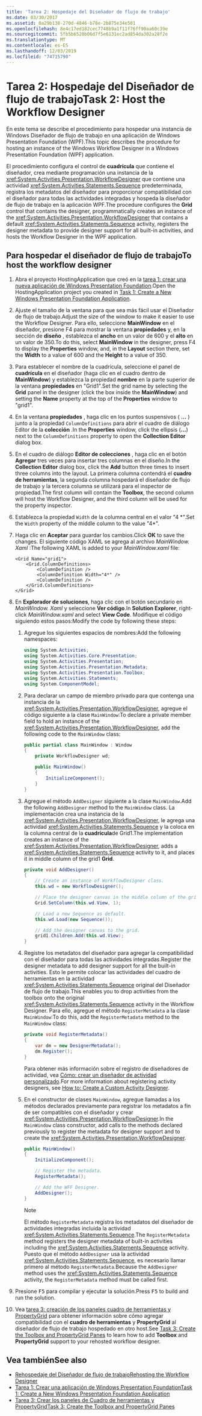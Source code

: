 ```yaml
---
title: 'Tarea 2: Hospedaje del Diseñador de flujo de trabajo'
ms.date: 03/30/2017
ms.assetid: 0a29b138-270d-4846-b78e-2b875e34e501
ms.openlocfilehash: 8e4c17ed182cec7748b9a1f11f76ff90aa60c39e
ms.sourcegitcommit: 5fb5b6520b06d7f5e6131ec2ad854da302a28f2e
ms.translationtype: MT
ms.contentlocale: es-ES
ms.lasthandoff: 12/03/2019
ms.locfileid: "74715790"
---
```

# <a name="task-2-host-the-workflow-designer"></a><span data-ttu-id="b9b8c-102">Tarea 2: Hospedaje del Diseñador de flujo de trabajo</span><span class="sxs-lookup"><span data-stu-id="b9b8c-102">Task 2: Host the Workflow Designer</span></span>

<span data-ttu-id="b9b8c-103">En este tema se describe el procedimiento para hospedar una instancia de Windows Diseñador de flujo de trabajo en una aplicación de Windows Presentation Foundation (WPF).</span><span class="sxs-lookup"><span data-stu-id="b9b8c-103">This topic describes the procedure for hosting an instance of the Windows Workflow Designer in a Windows Presentation Foundation (WPF) application.</span></span>

<span data-ttu-id="b9b8c-104">El procedimiento configura el control de **cuadrícula** que contiene el diseñador, crea mediante programación una instancia de la <xref:System.Activities.Presentation.WorkflowDesigner> que contiene una actividad <xref:System.Activities.Statements.Sequence> predeterminada, registra los metadatos del diseñador para proporcionar compatibilidad con el diseñador para todas las actividades integradas y hospeda la diseñador de flujo de trabajo en la aplicación WPF.</span><span class="sxs-lookup"><span data-stu-id="b9b8c-104">The procedure configures the **Grid** control that contains the designer, programmatically creates an instance of the <xref:System.Activities.Presentation.WorkflowDesigner> that contains a default <xref:System.Activities.Statements.Sequence> activity, registers the designer metadata to provide designer support for all built-in activities, and hosts the Workflow Designer in the WPF application.</span></span>

## <a name="to-host-the-workflow-designer"></a><span data-ttu-id="b9b8c-105">Para hospedar el diseñador de flujo de trabajo</span><span class="sxs-lookup"><span data-stu-id="b9b8c-105">To host the workflow designer</span></span>

1. <span data-ttu-id="b9b8c-106">Abra el proyecto HostingApplication que creó en la [tarea 1: crear una nueva aplicación de Windows Presentation Foundation](task-1-create-a-new-wpf-app.md).</span><span class="sxs-lookup"><span data-stu-id="b9b8c-106">Open the HostingApplication project you created in [Task 1: Create a New Windows Presentation Foundation Application](task-1-create-a-new-wpf-app.md).</span></span>

2. <span data-ttu-id="b9b8c-107">Ajuste el tamaño de la ventana para que sea más fácil usar el Diseñador de flujo de trabajo.</span><span class="sxs-lookup"><span data-stu-id="b9b8c-107">Adjust the size of the window to make it easier to use the Workflow Designer.</span></span> <span data-ttu-id="b9b8c-108">Para ello, seleccione **MainWindow** en el diseñador, presione F4 para mostrar la ventana **propiedades** y, en la sección de **diseño** , establezca el **ancho** en un valor de 600 y el **alto** en un valor de 350.</span><span class="sxs-lookup"><span data-stu-id="b9b8c-108">To do this, select **MainWindow** in the designer, press F4 to display the **Properties** window, and, in the **Layout** section there, set the **Width** to a value of 600 and the **Height** to a value of 350.</span></span>

3. <span data-ttu-id="b9b8c-109">Para establecer el nombre de la cuadrícula, seleccione el panel de **cuadrícula** en el diseñador (haga clic en el cuadro dentro de **MainWindow**) y establezca la propiedad **nombre** en la parte superior de la ventana **propiedades** en "Grid1".</span><span class="sxs-lookup"><span data-stu-id="b9b8c-109">Set the grid name by selecting the **Grid** panel in the designer (click the box inside the **MainWindow**) and setting the **Name** property at the top of the **Properties** window to "grid1".</span></span>

4. <span data-ttu-id="b9b8c-110">En la ventana **propiedades** , haga clic en los puntos suspensivos ( **...** ) junto a la propiedad `ColumnDefinitions` para abrir el cuadro de diálogo Editor de la **colección** .</span><span class="sxs-lookup"><span data-stu-id="b9b8c-110">In the **Properties** window, click the ellipsis (**…**) next to the `ColumnDefinitions` property to open the **Collection Editor** dialog box.</span></span>

5. <span data-ttu-id="b9b8c-111">En el cuadro de diálogo **Editor de colecciones** , haga clic en el botón **Agregar** tres veces para insertar tres columnas en el diseño.</span><span class="sxs-lookup"><span data-stu-id="b9b8c-111">In the **Collection Editor** dialog box, click the **Add** button three times to insert three columns into the layout.</span></span> <span data-ttu-id="b9b8c-112">La primera columna contendrá el **cuadro de herramientas**, la segunda columna hospedará el diseñador de flujo de trabajo y la tercera columna se utilizará para el inspector de propiedad.</span><span class="sxs-lookup"><span data-stu-id="b9b8c-112">The first column will contain the **Toolbox**, the second column will host the Workflow Designer, and the third column will be used for the property inspector.</span></span>

6. <span data-ttu-id="b9b8c-113">Establezca la propiedad `Width` de la columna central en el valor "4 \*".</span><span class="sxs-lookup"><span data-stu-id="b9b8c-113">Set the `Width` property of the middle column to the value "4\*".</span></span>

7. <span data-ttu-id="b9b8c-114">Haga clic en **Aceptar** para guardar los cambios.</span><span class="sxs-lookup"><span data-stu-id="b9b8c-114">Click **OK** to save the changes.</span></span> <span data-ttu-id="b9b8c-115">El siguiente código XAML se agrega al archivo *MainWindow. Xaml* :</span><span class="sxs-lookup"><span data-stu-id="b9b8c-115">The following XAML is added to your *MainWindow.xaml* file:</span></span>

    ```xaml
    <Grid Name="grid1">
        <Grid.ColumnDefinitions>
            <ColumnDefinition />
            <ColumnDefinition Width="4*" />
            <ColumnDefinition />
        </Grid.ColumnDefinitions>
    </Grid>
    ```

8. <span data-ttu-id="b9b8c-116">En **Explorador de soluciones**, haga clic con el botón secundario en *MainWindow. Xaml* y seleccione **Ver código**.</span><span class="sxs-lookup"><span data-stu-id="b9b8c-116">In **Solution Explorer**, right-click *MainWindow.xaml* and select **View Code**.</span></span> <span data-ttu-id="b9b8c-117">Modifique el código siguiendo estos pasos:</span><span class="sxs-lookup"><span data-stu-id="b9b8c-117">Modify the code by following these steps:</span></span>

    1. <span data-ttu-id="b9b8c-118">Agregue los siguientes espacios de nombres:</span><span class="sxs-lookup"><span data-stu-id="b9b8c-118">Add the following namespaces:</span></span>

        ```csharp
        using System.Activities;
        using System.Activities.Core.Presentation;
        using System.Activities.Presentation;
        using System.Activities.Presentation.Metadata;
        using System.Activities.Presentation.Toolbox;
        using System.Activities.Statements;
        using System.ComponentModel;
        ```

    2. <span data-ttu-id="b9b8c-119">Para declarar un campo de miembro privado para que contenga una instancia de la <xref:System.Activities.Presentation.WorkflowDesigner>, agregue el código siguiente a la clase `MainWindow`:</span><span class="sxs-lookup"><span data-stu-id="b9b8c-119">To declare a private member field to hold an instance of the <xref:System.Activities.Presentation.WorkflowDesigner>, add the following code to the `MainWindow` class:</span></span>

        ```csharp
        public partial class MainWindow : Window
        {
            private WorkflowDesigner wd;

            public MainWindow()
            {
                InitializeComponent();
            }
        }
        ```

    3. <span data-ttu-id="b9b8c-120">Agregue el método `AddDesigner` siguiente a la clase `MainWindow`.</span><span class="sxs-lookup"><span data-stu-id="b9b8c-120">Add the following `AddDesigner` method to the `MainWindow` class.</span></span> <span data-ttu-id="b9b8c-121">La implementación crea una instancia de la <xref:System.Activities.Presentation.WorkflowDesigner>, le agrega una actividad <xref:System.Activities.Statements.Sequence> y la coloca en la columna central de la **cuadrícula**de Grid1.</span><span class="sxs-lookup"><span data-stu-id="b9b8c-121">The implementation creates an instance of the <xref:System.Activities.Presentation.WorkflowDesigner>, adds a <xref:System.Activities.Statements.Sequence> activity to it, and places it in middle column of the grid1 **Grid**.</span></span>

        ```csharp
        private void AddDesigner()
        {
            // Create an instance of WorkflowDesigner class.
            this.wd = new WorkflowDesigner();

            // Place the designer canvas in the middle column of the grid.
            Grid.SetColumn(this.wd.View, 1);

            // Load a new Sequence as default.
            this.wd.Load(new Sequence());

            // Add the designer canvas to the grid.
            grid1.Children.Add(this.wd.View);
        }
        ```

    4. <span data-ttu-id="b9b8c-122">Registre los metadatos del diseñador para agregar la compatibilidad con el diseñador para todas las actividades integradas.</span><span class="sxs-lookup"><span data-stu-id="b9b8c-122">Register the designer metadata to add designer support for all the  built-in activities.</span></span> <span data-ttu-id="b9b8c-123">Esto le permite colocar las actividades del cuadro de herramientas en la actividad <xref:System.Activities.Statements.Sequence> original del Diseñador de flujo de trabajo.</span><span class="sxs-lookup"><span data-stu-id="b9b8c-123">This enables you to drop activities from the toolbox onto the original <xref:System.Activities.Statements.Sequence> activity in the Workflow Designer.</span></span> <span data-ttu-id="b9b8c-124">Para ello, agregue el método `RegisterMetadata` a la clase `MainWindow`:</span><span class="sxs-lookup"><span data-stu-id="b9b8c-124">To do this, add the `RegisterMetadata` method to the `MainWindow` class:</span></span>

        ```csharp
        private void RegisterMetadata()
        {
            var dm = new DesignerMetadata();
            dm.Register();
        }
        ```

        <span data-ttu-id="b9b8c-125">Para obtener más información sobre el registro de diseñadores de actividad, vea [Cómo: crear un diseñador de actividad personalizado](how-to-create-a-custom-activity-designer.md).</span><span class="sxs-lookup"><span data-stu-id="b9b8c-125">For more information about registering activity designers, see [How to: Create a Custom Activity Designer](how-to-create-a-custom-activity-designer.md).</span></span>

    5. <span data-ttu-id="b9b8c-126">En el constructor de clases `MainWindow`, agregue llamadas a los métodos declarados previamente para registrar los metadatos a fin de ser compatibles con el diseñador y crear <xref:System.Activities.Presentation.WorkflowDesigner>.</span><span class="sxs-lookup"><span data-stu-id="b9b8c-126">In the `MainWindow` class constructor, add calls to the methods declared previously to register the metadata for designer support and to create the <xref:System.Activities.Presentation.WorkflowDesigner>.</span></span>

        ```csharp
        public MainWindow()
        {
            InitializeComponent();

            // Register the metadata.
            RegisterMetadata();

            // Add the WFF Designer.
            AddDesigner();
        }
        ```

        > [!NOTE]
        > <span data-ttu-id="b9b8c-127">El método `RegisterMetadata` registra los metadatos del diseñador de actividades integradas incluida la actividad <xref:System.Activities.Statements.Sequence>.</span><span class="sxs-lookup"><span data-stu-id="b9b8c-127">The `RegisterMetadata` method registers the designer metadata of built-in activities including the <xref:System.Activities.Statements.Sequence> activity.</span></span> <span data-ttu-id="b9b8c-128">Puesto que el método `AddDesigner` usa la actividad <xref:System.Activities.Statements.Sequence>, es necesario llamar primero al método `RegisterMetadata`.</span><span class="sxs-lookup"><span data-stu-id="b9b8c-128">Because the `AddDesigner` method uses the <xref:System.Activities.Statements.Sequence> activity, the `RegisterMetadata` method must be called first.</span></span>

9. <span data-ttu-id="b9b8c-129">Presione <kbd>F5</kbd> para compilar y ejecutar la solución.</span><span class="sxs-lookup"><span data-stu-id="b9b8c-129">Press <kbd>F5</kbd> to build and run the solution.</span></span>

10. <span data-ttu-id="b9b8c-130">Vea [tarea 3: creación de los paneles cuadro de herramientas y PropertyGrid](task-3-create-the-toolbox-and-propertygrid-panes.md) para obtener información sobre cómo agregar compatibilidad con el **cuadro de herramientas** y **PropertyGrid** al diseñador de flujo de trabajo hospedado en otro host.</span><span class="sxs-lookup"><span data-stu-id="b9b8c-130">See [Task 3: Create the Toolbox and PropertyGrid Panes](task-3-create-the-toolbox-and-propertygrid-panes.md) to learn how to add **Toolbox** and **PropertyGrid** support to your rehosted workflow designer.</span></span>

## <a name="see-also"></a><span data-ttu-id="b9b8c-131">Vea también</span><span class="sxs-lookup"><span data-stu-id="b9b8c-131">See also</span></span>

- [<span data-ttu-id="b9b8c-132">Rehospedaje del Diseñador de flujo de trabajo</span><span class="sxs-lookup"><span data-stu-id="b9b8c-132">Rehosting the Workflow Designer</span></span>](rehosting-the-workflow-designer.md)
- [<span data-ttu-id="b9b8c-133">Tarea 1: Crear una aplicación de Windows Presentation Foundation</span><span class="sxs-lookup"><span data-stu-id="b9b8c-133">Task 1: Create a New Windows Presentation Foundation Application</span></span>](task-1-create-a-new-wpf-app.md)
- [<span data-ttu-id="b9b8c-134">Tarea 3: Crear los paneles de Cuadro de herramientas y PropertyGrid</span><span class="sxs-lookup"><span data-stu-id="b9b8c-134">Task 3: Create the Toolbox and PropertyGrid Panes</span></span>](task-3-create-the-toolbox-and-propertygrid-panes.md)

